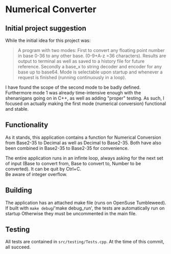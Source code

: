 # Numerical Converter
## Initial project suggestion
While the initial idea for this project was: 
> A program with two modes: First to convert any floating point number in base 0-36 to any other base. (0-9+A-z =36 characters). Results are output to terminal as well as saved to a history file for future reference. Secondly a base_x to string decoder and encoder for any base up to base64. Mode is selectable upon startup and whenever a request is finished (running continuously in a loop). 

I have found the scope of the second mode to be badly defined. 
Furthermore mode 1 was already time-intensive enough with the shenanigans going on in C++, as well as adding "proper" testing. As such, I focused on actually making the first mode (numerical conversion) functional and stable.
## Functionality 
As it stands, this application contains a function for Numerical Conversion from Base2-35 to Decimal as well as Decimal to Base2-35. Both have also been combined in Base2-35 to Base2-35 for convenience. 

The entire application runs in an infinte loop, always asking for the next set of input (Base to convert from, Base to convert to, Number to be converted). It can be quit by Ctrl+C.  
Be aware of integer overflow.
## Building
The application has an attached make file (runs on OpenSuse Tumbleweed). If built with `make debug`/'make debug_run', the tests are automatically run on startup Otherwise they must be uncommented in the main file.
## Testing
All tests are contained in `src/testing/Tests.cpp`. At the time of this commit, all succeed.
